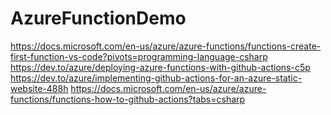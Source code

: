 # AzureFunctionDemo

https://docs.microsoft.com/en-us/azure/azure-functions/functions-create-first-function-vs-code?pivots=programming-language-csharp
https://dev.to/azure/deploying-azure-functions-with-github-actions-c5p
https://dev.to/azure/implementing-github-actions-for-an-azure-static-website-488h
https://docs.microsoft.com/en-us/azure/azure-functions/functions-how-to-github-actions?tabs=csharp
